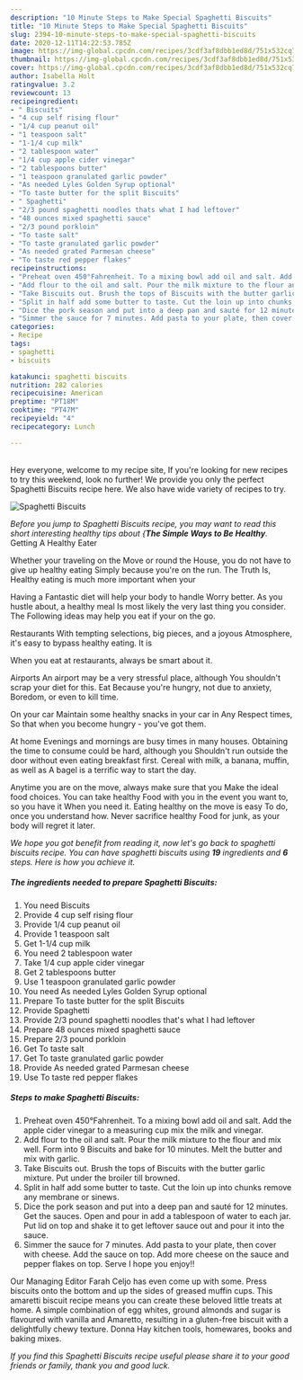 ```yaml
---
description: "10 Minute Steps to Make Special Spaghetti Biscuits"
title: "10 Minute Steps to Make Special Spaghetti Biscuits"
slug: 2394-10-minute-steps-to-make-special-spaghetti-biscuits
date: 2020-12-11T14:22:53.785Z
image: https://img-global.cpcdn.com/recipes/3cdf3af8dbb1ed8d/751x532cq70/spaghetti-biscuits-recipe-main-photo.jpg
thumbnail: https://img-global.cpcdn.com/recipes/3cdf3af8dbb1ed8d/751x532cq70/spaghetti-biscuits-recipe-main-photo.jpg
cover: https://img-global.cpcdn.com/recipes/3cdf3af8dbb1ed8d/751x532cq70/spaghetti-biscuits-recipe-main-photo.jpg
author: Isabella Holt
ratingvalue: 3.2
reviewcount: 13
recipeingredient:
- " Biscuits"
- "4 cup self rising flour"
- "1/4 cup peanut oil"
- "1 teaspoon salt"
- "1-1/4 cup milk"
- "2 tablespoon water"
- "1/4 cup apple cider vinegar"
- "2 tablespoons butter"
- "1 teaspoon granulated garlic powder"
- "As needed Lyles Golden Syrup optional"
- "To taste butter for the split Biscuits"
- " Spaghetti"
- "2/3 pound spaghetti noodles thats what I had leftover"
- "48 ounces mixed spaghetti sauce"
- "2/3 pound porkloin"
- "To taste salt"
- "To taste granulated garlic powder"
- "As needed grated Parmesan cheese"
- "To taste red pepper flakes"
recipeinstructions:
- "Preheat oven 450°Fahrenheit. To a mixing bowl add oil and salt. Add the apple cider vinegar to a measuring cup mix the milk and vinegar."
- "Add flour to the oil and salt. Pour the milk mixture to the flour and mix well. Form into 9 Biscuits and bake for 10 minutes. Melt the butter and mix with garlic."
- "Take Biscuits out. Brush the tops of Biscuits with the butter garlic mixture. Put under the broiler till browned."
- "Split in half add some butter to taste. Cut the loin up into chunks remove any membrane or sinews."
- "Dice the pork season and put into a deep pan and sauté for 12 minutes. Get the sauces. Open and pour in add a tablespoon of water to each jar. Put lid on top and shake it to get leftover sauce out and pour it into the sauce."
- "Simmer the sauce for 7 minutes. Add pasta to your plate, then cover with cheese. Add the sauce on top. Add more cheese on the sauce and pepper flakes on top. Serve I hope you enjoy!!"
categories:
- Recipe
tags:
- spaghetti
- biscuits

katakunci: spaghetti biscuits 
nutrition: 282 calories
recipecuisine: American
preptime: "PT18M"
cooktime: "PT47M"
recipeyield: "4"
recipecategory: Lunch

---
```

<br>
Hey everyone, welcome to my recipe site, If you're looking for new recipes to try this weekend, look no further! We provide you only the perfect Spaghetti Biscuits recipe here. We also have wide variety of recipes to try.
<br>


![Spaghetti Biscuits](https://img-global.cpcdn.com/recipes/3cdf3af8dbb1ed8d/751x532cq70/spaghetti-biscuits-recipe-main-photo.jpg)

<i>Before you jump to Spaghetti Biscuits recipe, you may want to read this short interesting healthy tips about {<strong>The Simple Ways to Be Healthy</strong>.</i>
Getting A Healthy Eater

Whether your traveling on the Move or round the
House, you do not have to give up healthy eating
Simply because you're on the run. The Truth Is,
Healthy eating is much more important when your


Having a Fantastic diet will help your body to handle
Worry better. As you hustle about, a healthy meal
Is most likely the very last thing you consider. The
Following ideas may help you eat if your on the go.

Restaurants
With tempting selections, big pieces, and a joyous 
Atmosphere, it's easy to bypass healthy eating. It is 


When you eat at restaurants, always be smart
about it.

Airports
An airport may be a very stressful place, although
You shouldn't scrap your diet for this. Eat
Because you're hungry, not due to anxiety,
Boredom, or even to kill time.

On your car
Maintain some healthy snacks in your car in Any Respect times,
So that when you become hungry - you've got them.

At home
Evenings and mornings are busy times in many houses.
Obtaining the time to consume could be hard, although you
Shouldn't run outside the door without even eating breakfast
first. Cereal with milk, a banana, muffin, as well as 
A bagel is a terrific way to start the day.

Anytime you are on the move, always make sure that you
Make the ideal food choices. You can take healthy
Food with you in the event you want to, so you have it
When you need it. Eating healthy on the move is easy
To do, once you understand how. Never sacrifice healthy
Food for junk, as your body will regret it later.


<i>We hope you got benefit from reading it, now let's go back to spaghetti biscuits recipe. You can have spaghetti biscuits using <strong>19</strong> ingredients and <strong>6</strong> steps. Here is how you achieve it.
</i>

##### The ingredients needed to prepare Spaghetti Biscuits:

1. You need  Biscuits
1. Provide 4 cup self rising flour
1. Provide 1/4 cup peanut oil
1. Provide 1 teaspoon salt
1. Get 1-1/4 cup milk
1. You need 2 tablespoon water
1. Take 1/4 cup apple cider vinegar
1. Get 2 tablespoons butter
1. Use 1 teaspoon granulated garlic powder
1. You need As needed Lyles Golden Syrup optional
1. Prepare To taste butter for the split Biscuits
1. Provide  Spaghetti
1. Provide 2/3 pound spaghetti noodles that&#39;s what I had leftover
1. Prepare 48 ounces mixed spaghetti sauce
1. Prepare 2/3 pound porkloin
1. Get To taste salt
1. Get To taste granulated garlic powder
1. Provide As needed grated Parmesan cheese
1. Use To taste red pepper flakes


##### Steps to make Spaghetti Biscuits:

1. Preheat oven 450°Fahrenheit. To a mixing bowl add oil and salt. Add the apple cider vinegar to a measuring cup mix the milk and vinegar.
1. Add flour to the oil and salt. Pour the milk mixture to the flour and mix well. Form into 9 Biscuits and bake for 10 minutes. Melt the butter and mix with garlic.
1. Take Biscuits out. Brush the tops of Biscuits with the butter garlic mixture. Put under the broiler till browned.
1. Split in half add some butter to taste. Cut the loin up into chunks remove any membrane or sinews.
1. Dice the pork season and put into a deep pan and sauté for 12 minutes. Get the sauces. Open and pour in add a tablespoon of water to each jar. Put lid on top and shake it to get leftover sauce out and pour it into the sauce.
1. Simmer the sauce for 7 minutes. Add pasta to your plate, then cover with cheese. Add the sauce on top. Add more cheese on the sauce and pepper flakes on top. Serve I hope you enjoy!!


Our Managing Editor Farah Celjo has even come up with some. Press biscuits onto the bottom and up the sides of greased muffin cups. This amaretti biscuit recipe means you can create these beloved little treats at home. A simple combination of egg whites, ground almonds and sugar is flavoured with vanilla and Amaretto, resulting in a gluten-free biscuit with a delightfully chewy texture. Donna Hay kitchen tools, homewares, books and baking mixes. 

<i>If you find this Spaghetti Biscuits recipe useful please share it to your good friends or family, thank you and good luck.</i>
